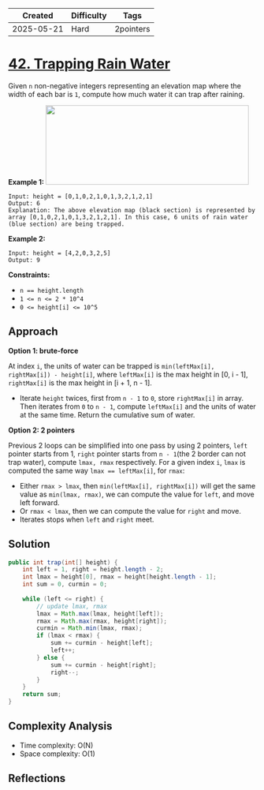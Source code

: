 | Created  | Difficulty | Tags |
| -------- | ---------- | ---- |
| 2025-05-21 | Hard | 2pointers |

# [42. Trapping Rain Water](https://leetcode.com/problems/trapping-rain-water/description/?envType=study-plan-v2&envId=top-interview-150)

Given <code>n</code> non-negative integers representing an elevation map where the width of each bar is <code>1</code>, compute how much water it can trap after raining.

**Example 1:** 
<img src="https://assets.leetcode.com/uploads/2018/10/22/rainwatertrap.png" style="width: 412px; height: 161px;">

```
Input: height = [0,1,0,2,1,0,1,3,2,1,2,1]
Output: 6
Explanation: The above elevation map (black section) is represented by array [0,1,0,2,1,0,1,3,2,1,2,1]. In this case, 6 units of rain water (blue section) are being trapped.
```

**Example 2:** 

```
Input: height = [4,2,0,3,2,5]
Output: 9
```

**Constraints:** 

- <code>n == height.length</code>
- <code>1 <= n <= 2 * 10^4</code>
- <code>0 <= height[i] <= 10^5</code>

## Approach

**Option 1: brute-force**

At index `i`, the units of water can be trapped is `min(leftMax[i], rightMax[i]) - height[i]`, where `leftMax[i]` is the max height in [0, i - 1], `rightMax[i]` is the max height in [i + 1, n - 1]. 

* Iterate `height` twices, first from `n - 1` to `0`, store `rightMax[i]` in array. Then iterates from `0` to `n - 1`, compute `leftMax[i]` and the units of water at the same time. Return the cumulative sum of water.

**Option 2: 2 pointers**

Previous 2 loops can be simplified into one pass by using 2 pointers, `left` pointer starts from 1, `right` pointer starts from `n - 1`(the 2 border can not trap water), compute `lmax, rmax` respectively. For a given index `i`, `lmax` is computed the same way `lmax == leftMax[i]`, for `rmax`:

* Either `rmax > lmax`, then `min(leftMax[i], rightMax[i])` will get the same value as `min(lmax, rmax)`, we can compute the value for `left`, and move left forward.
* Or `rmax < lmax`, then we can compute the value for `right` and move.
* Iterates stops when `left` and `right` meet.

## Solution

```java
public int trap(int[] height) {
    int left = 1, right = height.length - 2;
    int lmax = height[0], rmax = height[height.length - 1];
    int sum = 0, curmin = 0;
  
    while (left <= right) {
      	// update lmax, rmax
        lmax = Math.max(lmax, height[left]);
        rmax = Math.max(rmax, height[right]);
        curmin = Math.min(lmax, rmax);
        if (lmax < rmax) {
            sum += curmin - height[left];
            left++;
        } else {
            sum += curmin - height[right];
            right--;
        }
    }
    return sum;
}
```

## Complexity Analysis

- Time complexity: O(N)
- Space complexity: O(1)

## Reflections

